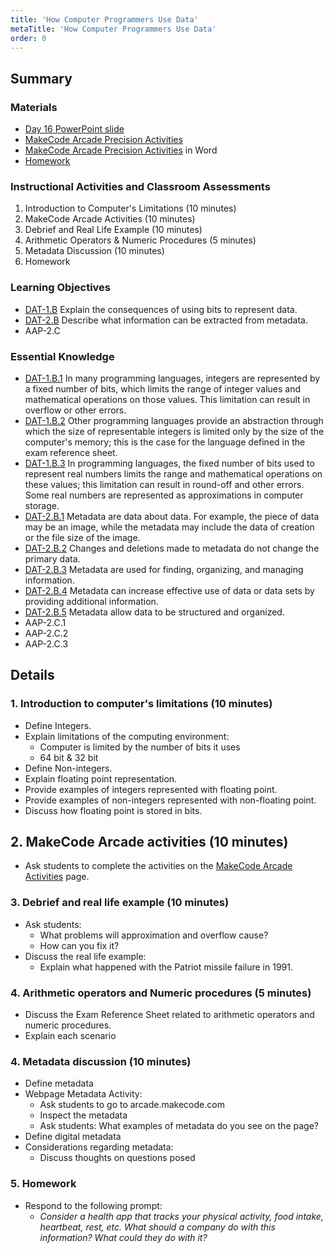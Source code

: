 ```yaml
---
title: 'How Computer Programmers Use Data'
metaTitle: 'How Computer Programmers Use Data'
order: 0
---
```


## Summary

### Materials

* [Day 16 PowerPoint slide](https://1drv.ms/p/s!AqsgsTyHBmRBj3eCtsusvok74STG?e=FipbXw)
* [MakeCode Arcade Precision Activities](/unit-6/day-16/makecode-arcade-precision-activities)
* [MakeCode Arcade Precision Activities](https://1drv.ms/w/s!AqsgsTyHBmRBkGnF1PQSYkcccefi?e=mlYPP2) in Word
* <a href="/unit-6/day-16/homework">Homework</a>

### Instructional Activities and Classroom Assessments

1. Introduction to Computer's Limitations (10 minutes)
2. MakeCode Arcade Activities (10 minutes)
3. Debrief and Real Life Example (10 minutes)
4. Arithmetic Operators & Numeric Procedures (5 minutes)
5. Metadata Discussion (10 minutes)
6. Homework

### Learning Objectives 

* [DAT-1.B](https://apcentral.collegeboard.org/pdf/ap-computer-science-principles-course-and-exam-description.pdf#page=54) Explain the consequences of using bits to represent data.
* [DAT-2.B](https://apcentral.collegeboard.org/pdf/ap-computer-science-principles-course-and-exam-description.pdf#page=59) Describe what information can be extracted from metadata.
* AAP-2.C

### Essential Knowledge 

* [DAT-1.B.1](https://apcentral.collegeboard.org/pdf/ap-computer-science-principles-course-and-exam-description.pdf#page=54) In many programming languages, integers are represented by a fixed number of bits, which limits the range of integer values and mathematical operations on those values. This limitation can result in overflow or other errors.
* [DAT-1.B.2](https://apcentral.collegeboard.org/pdf/ap-computer-science-principles-course-and-exam-description.pdf#page=54) Other programming languages provide an abstraction through which the size of representable integers is limited only by the size of the computer's memory; this is the case for the language defined in the exam reference sheet.
* [DAT-1.B.3](https://apcentral.collegeboard.org/pdf/ap-computer-science-principles-course-and-exam-description.pdf#page=54) In programming languages, the fixed number of bits used to represent real numbers limits the range and mathematical operations on these values; this limitation can result in round-off and other errors. Some real numbers are represented as approximations in computer storage.
* [DAT-2.B.1](https://apcentral.collegeboard.org/pdf/ap-computer-science-principles-course-and-exam-description.pdf#page=59) Metadata are data about data. For example, the piece of data may be an image, while the metadata may include the data of creation or the file size of the image.
* [DAT-2.B.2](https://apcentral.collegeboard.org/pdf/ap-computer-science-principles-course-and-exam-description.pdf#page=59) Changes and deletions made to metadata do not change the primary data.
* [DAT-2.B.3](https://apcentral.collegeboard.org/pdf/ap-computer-science-principles-course-and-exam-description.pdf#page=59) Metadata are used for finding, organizing, and managing information.
* [DAT-2.B.4](https://apcentral.collegeboard.org/pdf/ap-computer-science-principles-course-and-exam-description.pdf#page=59) Metadata can increase effective use of data or data sets by providing additional information.
* [DAT-2.B.5](https://apcentral.collegeboard.org/pdf/ap-computer-science-principles-course-and-exam-description.pdf#page=59) Metadata allow data to be structured and organized.
* AAP-2.C.1
* AAP-2.C.2
* AAP-2.C.3

## Details

### 1. Introduction to computer's limitations (10 minutes)

* Define Integers.
* Explain limitations of the computing environment:
    * Computer is limited by the number of bits it uses
    * 64 bit & 32 bit
* Define Non-integers.
* Explain floating point representation.
* Provide examples of integers represented with floating point.
* Provide examples of non-integers represented with non-floating point.
* Discuss how floating point is stored in bits.

## 2. MakeCode Arcade activities (10 minutes)

* Ask students to complete the activities on the [MakeCode Arcade Activities](/unit-6/day-16/makecode-arcade-precision-activities) page.

### 3. Debrief and real life example (10 minutes)

* Ask students:
    * What problems will approximation and overflow cause?
    * How can you fix it?
* Discuss the real life example:
    * Explain what happened with the Patriot missile failure in 1991.

### 4. Arithmetic operators and Numeric procedures (5 minutes)

* Discuss the Exam Reference Sheet related to arithmetic operators and numeric procedures. 
* Explain each scenario

### 4. Metadata discussion (10 minutes)

* Define metadata
* Webpage Metadata Activity:
    * Ask students to go to arcade.makecode.com
    * Inspect the metadata
    * Ask students: What examples of metadata do you see on the page?
* Define digital metadata
* Considerations regarding metadata:
    * Discuss thoughts on questions posed

### 5. Homework

* Respond to the following prompt:
    * _Consider a health app that tracks your physical activity, food intake, heartbeat, rest, etc. What should a company do with this information? What could they do with it?_